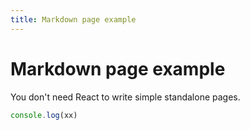 ```yaml
---
title: Markdown page example
---
```


# Markdown page example

You don't need React to write simple standalone pages.

```js video=https://youtube.com/embed/uw98svbDiws playButtonText=Explain
console.log(xx)
```
